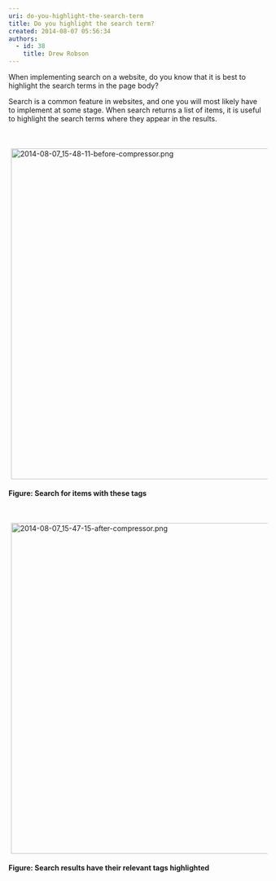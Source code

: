 ```yaml
---
uri: do-you-highlight-the-search-term
title: Do you highlight the search term?
created: 2014-08-07 05:56:34
authors:
  - id: 38
    title: Drew Robson
---
```





<span class='intro'> <p>When implementing search on a website, do you know that it is best to highlight the search terms in the page body?</p> </span>

<p>​Search is a common feature in websites, and one you will most likely have to implement at some stage. When search returns a list of items, it is useful to highlight the search terms where they appear in the results.</p><p><br></p><p><img src="/PublishingImages/2014-08-07_15-48-11-before-compressor.png" alt="2014-08-07_15-48-11-before-compressor.png" style="margin&#58;5px;width&#58;650px;" /><br></p><p><strong>Figure&#58; Search for items with these tags</strong></p><p><br></p><p><img src="/PublishingImages/2014-08-07_15-47-15-after-compressor.png" alt="2014-08-07_15-47-15-after-compressor.png" style="margin&#58;5px;width&#58;650px;" /><br></p><p><strong>Figure&#58; Search results have their relevant tags highlighted</strong></p>


